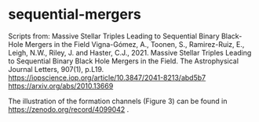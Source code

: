 # sequential-mergers
Scripts from: Massive Stellar Triples Leading to Sequential Binary Black-Hole Mergers in the Field
Vigna-Gómez, A., Toonen, S., Ramirez-Ruiz, E., Leigh, N.W., Riley, J. and Haster, C.J., 2021. Massive Stellar Triples Leading to Sequential Binary Black Hole Mergers in the Field. The Astrophysical Journal Letters, 907(1), p.L19.
https://iopscience.iop.org/article/10.3847/2041-8213/abd5b7
https://arxiv.org/abs/2010.13669

The illustration of the formation channels (Figure 3) can be found in https://zenodo.org/record/4099042 .
